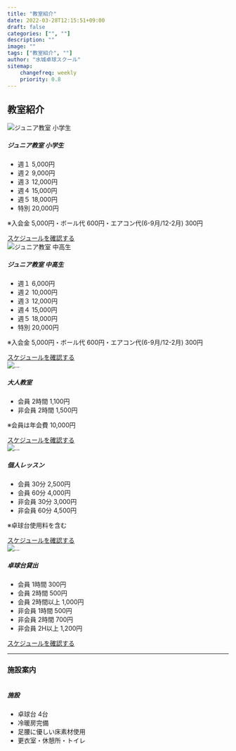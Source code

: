 ```yaml
---
title: "教室紹介"
date: 2022-03-28T12:15:51+09:00
draft: false
categories: ["", ""]
description: ""
image: ""
tags: ["教室紹介", ""]
author: "水城卓球スクール"
sitemap:
    changefreq: weekly
    priority: 0.8
---
```


## 教室紹介

<!-- =======================
Price-1 START -->
<div class="card-group">
    <div id="junior" class="card">
        <img src="/images/blog/115-2.jpg" class="card-img-top" alt="ジュニア教室 小学生">
        <div class="card-body">
            <h5 class="card-title">ジュニア教室 小学生</h5>
            <ul class="list-group list-group-flush">
            <li class="list-group-item text-primary border-primary">週１  5,000円</li>
            <li class="list-group-item text-primary border-primary">週２  9,000円</li>
            <li class="list-group-item text-primary border-primary">週３ 12,000円</li>
            <li class="list-group-item text-primary border-primary">週４ 15,000円</li>
            <li class="list-group-item text-primary border-primary">週５ 18,000円</li>
            <li class="list-group-item text-primary border-primary">特別 20,000円</li>
            </ul>
            <p class="card-text small">※入会金 5,000円・ボール代 600円・エアコン代(6-9月/12-2月) 300円</p>
            <div class="w-100 my-auto text-center"><a href="/schedule/#junior" class="btn btn-primary btn-small badge">スケジュールを確認する</a></div>
        </div>
        <div class="card-footer">
            <small class="text-muted"></small>
        </div>
    </div>
    <div class="card">
        <img src="/images/blog/115.jpg" class="card-img-top" alt="ジュニア教室 中高生">
        <div class="card-body">
            <h5 class="card-title">ジュニア教室 中高生</h5>
            <ul class="list-group list-group-flush">
            <li class="list-group-item text-primary border-primary">週１  6,000円</li>
            <li class="list-group-item text-primary border-primary">週２ 10,000円</li>
            <li class="list-group-item text-primary border-primary">週３ 12,000円</li>
            <li class="list-group-item text-primary border-primary">週４ 15,000円</li>
            <li class="list-group-item text-primary border-primary">週５ 18,000円</li>
            <li class="list-group-item text-primary border-primary">特別 20,000円</li>
            </ul>
            <p class="card-text small">※入会金 5,000円・ボール代 600円・エアコン代(6-9月/12-2月) 300円</p>
            <div class="w-100 my-auto text-center"><a href="/schedule/#junior" class="btn btn-primary btn-small badge">スケジュールを確認する</a></div>
        </div>
        <div class="card-footer">
            <small class="text-muted"></small>
        </div>
    </div>
</div>
<div class="card-group pt-4">
    <div id="adult" class="card">
        <img src="/images/blog/116.jpg" class="card-img-top" alt="...">
        <div class="card-body">
            <h5 class="card-title">大人教室</h5>
            <ul class="list-group list-group-flush">
            <li class="list-group-item text-primary border-primary"> 会員  2時間 1,100円</li>
            <li class="list-group-item text-primary border-primary">非会員 2時間 1,500円</li>
            </ul>
            <p class="card-text small">※会員は年会費 10,000円</p>
            <div class="w-100 my-auto text-center"><a href="/schedule/#adult" class="btn btn-primary btn-small badge">スケジュールを確認する</a></div>
        </div>
        <div class="card-footer">
            <small class="text-muted"></small>
        </div>
    </div>
    <div id="personal" class="card">
        <img src="/images/blog/115-5.jpg" class="card-img-top" alt="...">
        <div class="card-body">
            <h5 class="card-title">個人レッスン</h5>
            <ul class="list-group list-group-flush">
            <li class="list-group-item text-primary border-primary"> 会員  30分 2,500円</li>
            <li class="list-group-item text-primary border-primary"> 会員  60分 4,000円</li>
            <li class="list-group-item text-primary border-primary">非会員 30分 3,000円</li>
            <li class="list-group-item text-primary border-primary">非会員 60分 4,500円</li>
            </ul>
            <p class="card-text small">※卓球台使用料を含む</p>
            <div class="w-100 my-auto text-center"><a href="/schedule/#personal" class="btn btn-primary btn-small badge">スケジュールを確認する</a></div>
        </div>
        <div class="card-footer">
            <small class="text-muted"></small>
        </div>
    </div>
</div>
<div class="card-group">
    <div class="card">
        <img src="/images/blog/113.jpg" class="card-img-top" alt="...">
        <div class="card-body">
            <h5 class="card-title">卓球台貸出</h5>
            <ul class="list-group list-group-flush">
            <li class="list-group-item text-primary border-primary"> 会員  1時間 300円</li>
            <li class="list-group-item text-primary border-primary"> 会員  2時間 500円</li>
            <li class="list-group-item text-primary border-primary"> 会員  2時間以上 1,000円</li>
            <li class="list-group-item text-primary border-primary">非会員 1時間 500円</li>
            <li class="list-group-item text-primary border-primary">非会員 2時間 700円</li>
            <li class="list-group-item text-primary border-primary">非会員 2H以上 1,200円</li>
            </ul>
            <p class="card-text small"></p>
            <div class="w-100 my-auto text-center"><a href="/schedule/#rent" class="btn btn-primary btn-small badge">スケジュールを確認する</a></div>
        </div>
        <div class="card-footer">
            <small class="text-muted"></small>
        </div>
    </div>
    <div class="card hidden-xs pb-0">
        <div class="card-body">
        </div>
        <div class="card-footer">
        </div>
    </div>
</div>
<!-- =======================
Price-1 END -->

<div id="facility" class="pt-4"></div>
<hr />

### 施設案内

<div class="card bg-transparent mb-4">
    <div class="row">
    <div class="col-md-5">
    <img class="rounded-3" src="/images/blog/113.jpg" alt="">
    </div>
    <div class="col-md-7 mt-3 mt-md-0">
        <div class="card-body">
            <h5 class="card-title">施設</h5>
            <p class="card-text"></p>
            <ul class="list-group list-group-flush">
            <li class="list-group-item text-primary border-primary">卓球台  4台</li>
            <li class="list-group-item text-primary border-primary">冷暖房完備</li>
            <li class="list-group-item text-primary border-primary">足腰に優しい床素材使用</li>
            <li class="list-group-item text-primary border-primary">更衣室・休憩所・トイレ</li>
            </ul>
        </div>
        <div class="card-footer">
            <small class="text-muted"></small>
        </div>
    </div>
    </div>
</div>
